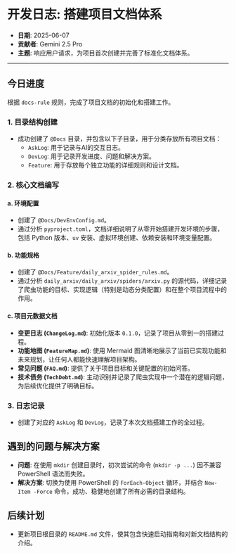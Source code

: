 # 开发日志: 搭建项目文档体系

- **日期**: 2025-06-07
- **贡献者**: Gemini 2.5 Pro
- **主题**: 响应用户请求，为项目首次创建并完善了标准化文档体系。

---

## 今日进度

根据 `docs-rule` 规则，完成了项目文档的初始化和搭建工作。

### 1. 目录结构创建

- 成功创建了 `@Docs` 目录，并包含以下子目录，用于分类存放所有项目文档：
    - `AskLog`: 用于记录与AI的交互日志。
    - `DevLog`: 用于记录开发进度、问题和解决方案。
    - `Feature`: 用于存放每个独立功能的详细规则和设计文档。

### 2. 核心文档编写

#### a. 环境配置
- 创建了 `@Docs/DevEnvConfig.md`。
- 通过分析 `pyproject.toml`，文档详细说明了从零开始搭建开发环境的步骤，包括 Python 版本、`uv` 安装、虚拟环境创建、依赖安装和环境变量配置。

#### b. 功能规格
- 创建了 `@Docs/Feature/daily_arxiv_spider_rules.md`。
- 通过分析 `daily_arxiv/daily_arxiv/spiders/arxiv.py` 的源代码，详细记录了爬虫功能的目标、实现逻辑（特别是动态分类配置）和在整个项目流程中的作用。

#### c. 项目元数据文档
- **变更日志 (`ChangeLog.md`)**: 初始化版本 `0.1.0`，记录了项目从零到一的搭建过程。
- **功能地图 (`FeatureMap.md`)**: 使用 Mermaid 图清晰地展示了当前已实现功能和未来规划，让任何人都能快速理解项目架构。
- **常见问题 (`FAQ.md`)**: 提供了关于项目目标和关键配置的初始问答。
- **技术债务 (`TechDebt.md`)**: 主动识别并记录了爬虫实现中一个潜在的逻辑问题，为后续优化提供了明确目标。

### 3. 日志记录
- 创建了对应的 `AskLog` 和 `DevLog`，记录了本次文档搭建工作的全过程。

## 遇到的问题与解决方案

- **问题**: 在使用 `mkdir` 创建目录时，初次尝试的命令 (`mkdir -p ...`) 因不兼容 PowerShell 语法而失败。
- **解决方案**: 切换为使用 PowerShell 的 `ForEach-Object` 循环，并结合 `New-Item -Force` 命令，成功、稳健地创建了所有必需的目录结构。

## 后续计划

- 更新项目根目录的 `README.md` 文件，使其包含快速启动指南和对新文档结构的介绍。 
